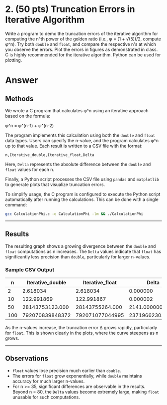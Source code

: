 # 2. (50 pts) Truncation Errors in Iterative Algorithm
Write a program to demo the truncation errors of the iterative algorithm for computing the n^th power of the golden ratio (i.e., φ = (1 + √(5))/2, compute φ^n). Try both `double` and `float`, and compare the respective n's at which you observe the errors. Plot the errors in figures as demonstrated in class. C is highly recommended for the iterative algorithm. Python can be used for plotting.

# Answer

## Methods
We wrote a C program that calculates φ^n using an iterative approach based on the formula:

φ^n = φ^(n-1) + φ^(n-2)

The program implements this calculation using both the `double` and `float` data types. Users can specify the n-value, and the program calculates φ^n up to that value. Each result is written to a CSV file with the format:

```
n,Iterative_double,Iterative_float,Delta
```

Here, `Delta` represents the absolute difference between the `double` and `float` values for each n.

Finally, a Python script processes the CSV file using `pandas` and `matplotlib` to generate plots that visualize truncation errors.

To simplify usage, the C program is configured to execute the Python script automatically after running the calculations. This can be done with a single command:

```bash
gcc CalculationPhi.c -o CalculationPhi -lm && ./CalculationPhi
```

---

## Results
The resulting graph shows a growing divergence between the `double` and `float` computations as n increases. The `Delta` values indicate that `float` has significantly less precision than `double`, particularly for larger n-values.

### Sample CSV Output
| n   | Iterative_double | Iterative_float | Delta       |
|-----|------------------|-----------------|-------------|
| 2   | 2.618034         | 2.618034        | 0.000000    |
| 10  | 122.991869       | 122.991867      | 0.000002    |
| 50  | 28143753123.000  | 28143755264.000 | 2141.000000 |
| 100 | 792070839848372  | 792071077044995 | 237196623085568 |

As the n-values increase, the truncation error Δ grows rapidly, particularly for `float`. This is shown clearly in the plots, where the curve steepens as n grows.

---

## Observations
- `float` values lose precision much earlier than `double`.
- The errors for `float` grow exponentially, while `double` maintains accuracy for much larger n-values.
- For n >= 35, significant differences are observable in the results. Beyond n = 80, the `Delta` values become extremely large, making `float` unusable for such computations.
